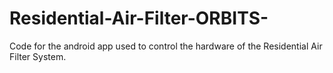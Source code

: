 # Residential-Air-Filter-ORBITS-
Code for the android app used to control the hardware of the Residential Air Filter System.

